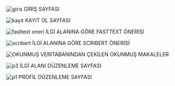 ![giris](https://github.com/cnremir/MAKALE-ONERI-SISTEMI/assets/109234123/85eb12b4-ed0f-4ae0-8162-e2e1d7e57b56)
GİRİŞ SAYFASI

![kayıt](https://github.com/cnremir/MAKALE-ONERI-SISTEMI/assets/109234123/c689c059-4447-491a-94a4-ddbae6ad23d2)
KAYIT OL SAYFASI


![fasttext oneri](https://github.com/cnremir/MAKALE-ONERI-SISTEMI/assets/109234123/5224a4df-b3d4-43f3-9e27-64de59346740)
İLGİ ALANINA GÖRE FASTTEXT ÖNERİSİ


![scribert](https://github.com/cnremir/MAKALE-ONERI-SISTEMI/assets/109234123/e00ba6c2-eb90-4098-aa04-0a42ff551f63)
İLGİ ALANINA GÖRE SCRIBERT ÖNERİSİ



![OKUNMUŞ](https://github.com/cnremir/MAKALE-ONERI-SISTEMI/assets/109234123/e35a6d54-4cff-40b3-991e-6688a939b1e6)
VERİTABANINDAN ÇEKİLEN OKUNMUŞ MAKALELER


![p3](https://github.com/cnremir/MAKALE-ONERI-SISTEMI/assets/109234123/0255431e-caab-4b0f-8446-765965aa6c60)
İLGİ ALANI DÜZENLEME SAYFASI



![p1](https://github.com/cnremir/MAKALE-ONERI-SISTEMI/assets/109234123/b57a3041-6e21-4e27-aa8a-5604e7b76f33)
PROFİL DÜZENLEME SAYFASI
